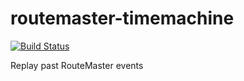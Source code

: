 routemaster-timemachine
=======================
[![Build Status](https://travis-ci.org/HouseTrip/routemaster-timemachine.svg?branch=master)](https://travis-ci.org/HouseTrip/routemaster-timemachine)

Replay past RouteMaster events
